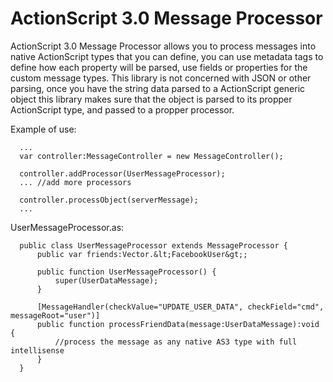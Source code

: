 ActionScript 3.0 Message Processor
=====

ActionScript 3.0 Message Processor allows you to process messages into native ActionScript types that you can define, you can use metadata tags to define how each property will be parsed, use fields or properties for the custom message types.
This library is not concerned with JSON or other parsing, once you have the string data parsed to a ActionScript generic object this library makes sure that the object is parsed to its propper ActionScript type, and passed to a propper processor.

Example of use:

      ...
      var controller:MessageController = new MessageController();
      
      controller.addProcessor(UserMessageProcessor);
      ... //add more processors
      
      controller.processObject(serverMessage);
      ...

UserMessageProcessor.as:


      public class UserMessageProcessor extends MessageProcessor {
          public var friends:Vector.&lt;FacebookUser&gt;;

          public function UserMessageProcessor() {
              super(UserDataMessage);
          }

          [MessageHandler(checkValue="UPDATE_USER_DATA", checkField="cmd", messageRoot="user")]
          public function processFriendData(message:UserDataMessage):void {
              //process the message as any native AS3 type with full intellisense
          }
      }
